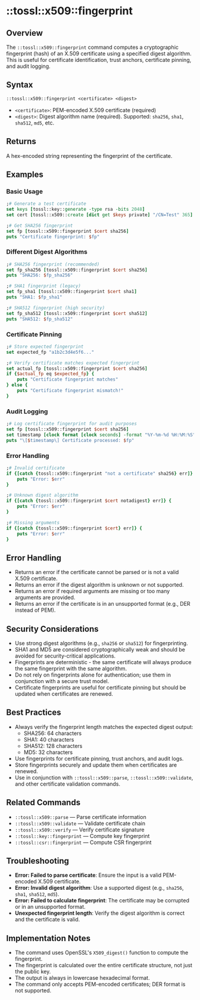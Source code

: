 # ::tossl::x509::fingerprint

## Overview

The `::tossl::x509::fingerprint` command computes a cryptographic fingerprint (hash) of an X.509 certificate using a specified digest algorithm. This is useful for certificate identification, trust anchors, certificate pinning, and audit logging.

## Syntax

```tcl
::tossl::x509::fingerprint <certificate> <digest>
```

- `<certificate>`: PEM-encoded X.509 certificate (required)
- `<digest>`: Digest algorithm name (required). Supported: `sha256`, `sha1`, `sha512`, `md5`, etc.

## Returns

A hex-encoded string representing the fingerprint of the certificate.

## Examples

### Basic Usage

```tcl
;# Generate a test certificate
set keys [tossl::key::generate -type rsa -bits 2048]
set cert [tossl::x509::create [dict get $keys private] "/CN=Test" 365]

;# Get SHA256 fingerprint
set fp [tossl::x509::fingerprint $cert sha256]
puts "Certificate fingerprint: $fp"
```

### Different Digest Algorithms

```tcl
;# SHA256 fingerprint (recommended)
set fp_sha256 [tossl::x509::fingerprint $cert sha256]
puts "SHA256: $fp_sha256"

;# SHA1 fingerprint (legacy)
set fp_sha1 [tossl::x509::fingerprint $cert sha1]
puts "SHA1: $fp_sha1"

;# SHA512 fingerprint (high security)
set fp_sha512 [tossl::x509::fingerprint $cert sha512]
puts "SHA512: $fp_sha512"
```

### Certificate Pinning

```tcl
;# Store expected fingerprint
set expected_fp "a1b2c3d4e5f6..."

;# Verify certificate matches expected fingerprint
set actual_fp [tossl::x509::fingerprint $cert sha256]
if {$actual_fp eq $expected_fp} {
    puts "Certificate fingerprint matches"
} else {
    puts "Certificate fingerprint mismatch!"
}
```

### Audit Logging

```tcl
;# Log certificate fingerprint for audit purposes
set fp [tossl::x509::fingerprint $cert sha256]
set timestamp [clock format [clock seconds] -format "%Y-%m-%d %H:%M:%S"]
puts "\[$timestamp\] Certificate processed: $fp"
```

### Error Handling

```tcl
;# Invalid certificate
if {[catch {tossl::x509::fingerprint "not a certificate" sha256} err]} {
    puts "Error: $err"
}

;# Unknown digest algorithm
if {[catch {tossl::x509::fingerprint $cert notadigest} err]} {
    puts "Error: $err"
}

;# Missing arguments
if {[catch {tossl::x509::fingerprint $cert} err]} {
    puts "Error: $err"
}
```

## Error Handling

- Returns an error if the certificate cannot be parsed or is not a valid X.509 certificate.
- Returns an error if the digest algorithm is unknown or not supported.
- Returns an error if required arguments are missing or too many arguments are provided.
- Returns an error if the certificate is in an unsupported format (e.g., DER instead of PEM).

## Security Considerations

- Use strong digest algorithms (e.g., `sha256` or `sha512`) for fingerprinting.
- SHA1 and MD5 are considered cryptographically weak and should be avoided for security-critical applications.
- Fingerprints are deterministic - the same certificate will always produce the same fingerprint with the same algorithm.
- Do not rely on fingerprints alone for authentication; use them in conjunction with a secure trust model.
- Certificate fingerprints are useful for certificate pinning but should be updated when certificates are renewed.

## Best Practices

- Always verify the fingerprint length matches the expected digest output:
  - SHA256: 64 characters
  - SHA1: 40 characters  
  - SHA512: 128 characters
  - MD5: 32 characters
- Use fingerprints for certificate pinning, trust anchors, and audit logs.
- Store fingerprints securely and update them when certificates are renewed.
- Use in conjunction with `::tossl::x509::parse`, `::tossl::x509::validate`, and other certificate validation commands.

## Related Commands

- `::tossl::x509::parse` — Parse certificate information
- `::tossl::x509::validate` — Validate certificate chain
- `::tossl::x509::verify` — Verify certificate signature
- `::tossl::key::fingerprint` — Compute key fingerprint
- `::tossl::csr::fingerprint` — Compute CSR fingerprint

## Troubleshooting

- **Error: Failed to parse certificate**: Ensure the input is a valid PEM-encoded X.509 certificate.
- **Error: Invalid digest algorithm**: Use a supported digest (e.g., `sha256`, `sha1`, `sha512`, `md5`).
- **Error: Failed to calculate fingerprint**: The certificate may be corrupted or in an unsupported format.
- **Unexpected fingerprint length**: Verify the digest algorithm is correct and the certificate is valid.

## Implementation Notes

- The command uses OpenSSL's `X509_digest()` function to compute the fingerprint.
- The fingerprint is calculated over the entire certificate structure, not just the public key.
- The output is always in lowercase hexadecimal format.
- The command only accepts PEM-encoded certificates; DER format is not supported. 
